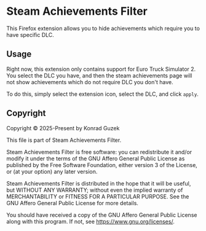 # Steam Achievements Filter

This Firefox extension allows you to hide achievements which require you to have specific DLC.

## Usage

Right now, this extension only contains support for Euro Truck Simulator 2. You select the DLC you have, and then the steam achievements page will not show achievements which do not require DLC you don't have.

To do this, simply select the extension icon, select the DLC, and click `apply`.

## Copyright

Copyright © 2025-Present by Konrad Guzek

This file is part of Steam Achievements Filter.

Steam Achievements Filter is free software: you can redistribute it and/or modify
it under the terms of the GNU Affero General Public License as published by
the Free Software Foundation, either version 3 of the License, or
(at your option) any later version.

Steam Achievements Filter is distributed in the hope that it will be useful,
but WITHOUT ANY WARRANTY; without even the implied warranty of
MERCHANTABILITY or FITNESS FOR A PARTICULAR PURPOSE.  See the
GNU Affero General Public License for more details.

You should have received a copy of the GNU Affero General Public License
along with this program.  If not, see <https://www.gnu.org/licenses/>.

